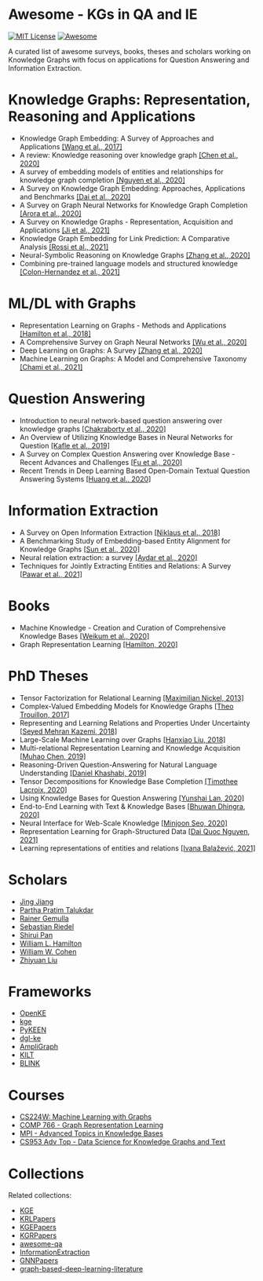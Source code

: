 # Awesome - KGs in QA and IE

[![MIT License](https://img.shields.io/badge/license-MIT-green.svg)](https://opensource.org/licenses/MIT) [![Awesome](https://cdn.rawgit.com/sindresorhus/awesome/d7305f38d29fed78fa85652e3a63e154dd8e8829/media/badge.svg)](https://github.com/sindresorhus/awesome)

A curated list of awesome surveys, books, theses and scholars working on Knowledge Graphs with focus on applications for Question Answering and Information Extraction.

# Knowledge Graphs: Representation, Reasoning and Applications

- Knowledge Graph Embedding: A Survey of Approaches and Applications [[Wang et al., 2017]](https://persagen.com/files/misc/Wang2017Knowledge.pdf)
- A review: Knowledge reasoning over knowledge graph [[Chen et al., 2020]](https://www.sciencedirect.com/science/article/abs/pii/S0957417419306669)
- A survey of embedding models of entities and relationships for knowledge graph completion [[Nguyen et al., 2020]](https://www.aclweb.org/anthology/2020.textgraphs-1.1.pdf)
- A Survey on Knowledge Graph Embedding: Approaches, Applications and Benchmarks [[Dai et al., 2020]](https://www.mdpi.com/2079-9292/9/5/750/htm)
- A Survey on Graph Neural Networks for Knowledge Graph Completion [[Arora et al., 2020]](https://arxiv.org/pdf/2007.12374.pdf)
- A Survey on Knowledge Graphs - Representation, Acquisition and Applications [[Ji et al., 2021]](https://arxiv.org/pdf/2002.00388.pdf)
- Knowledge Graph Embedding for Link Prediction: A Comparative Analysis [[Rossi et al., 2021]](https://arxiv.org/pdf/2002.00819.pdf)
- Neural-Symbolic Reasoning on Knowledge Graphs [[Zhang et al., 2020]](https://arxiv.org/pdf/2010.05446.pdf)
- Combining pre-trained language models and structured knowledge [[Colon-Hernandez et al., 2021]](https://arxiv.org/pdf/2101.12294.pdf)

# ML/DL with Graphs

- Representation Learning on Graphs - Methods and Applications [[Hamilton et al., 2018]](https://arxiv.org/pdf/1709.05584.pdf)
- A Comprehensive Survey on Graph Neural Networks [[Wu et al., 2020]](https://arxiv.org/pdf/1901.00596.pdf)
- Deep Learning on Graphs: A Survey [[Zhang et al., 2020]](https://arxiv.org/pdf/1812.04202.pdf)
- Machine Learning on Graphs: A Model and Comprehensive Taxonomy [[Chami et al., 2021]](https://arxiv.org/pdf/2005.03675.pdf)

# Question Answering

- Introduction to neural network-based question answering over knowledge graphs [[Chakraborty et al., 2020]](https://onlinelibrary.wiley.com/doi/epdf/10.1002/widm.1389)
- An Overview of Utilizing Knowledge Bases in Neural Networks for Question [[Kafle et al., 2019]](https://par.nsf.gov/servlets/purl/10131233)
- A Survey on Complex Question Answering over Knowledge Base - Recent Advances and Challenges [[Fu et al., 2020]](https://arxiv.org/pdf/2007.13069.pdf)
- Recent Trends in Deep Learning Based Open-Domain Textual Question Answering Systems [[Huang et al., 2020]](https://ieeexplore.ieee.org/iel7/6287639/8948470/09072442.pdf)

# Information Extraction

- A Survey on Open Information Extraction [[Niklaus et al., 2018]](https://www.aclweb.org/anthology/C18-1326.pdf)
- A Benchmarking Study of Embedding-based Entity Alignment for Knowledge Graphs [[Sun et al., 2020]](https://arxiv.org/pdf/2003.07743.pdf)
- Neural relation extraction: a survey [[Aydar et al., 2020]](https://arxiv.org/pdf/2007.04247.pdf)
- Techniques for Jointly Extracting Entities and Relations: A Survey [[Pawar et al., 2021]](https://arxiv.org/pdf/2103.06118.pdf)

# Books

- Machine Knowledge - Creation and Curation of Comprehensive Knowledge Bases [[Weikum et al., 2020]](https://arxiv.org/pdf/2009.11564.pdf)
- Graph Representation Learning [[Hamilton, 2020]](https://www.cs.mcgill.ca/~wlh/grl_book/files/GRL_Book.pdf)

# PhD Theses

- Tensor Factorization for Relational Learning [[Maximilian Nickel, 2013]](https://edoc.ub.uni-muenchen.de/16056/1/Nickel_Maximilian.pdf)
- Complex-Valued Embedding Models for Knowledge Graphs [[Theo Trouillon, 2017]](https://tel.archives-ouvertes.fr/tel-01692327/file/TROUILLON_2017_archivage.pdf)
- Representing and Learning Relations and Properties Under Uncertainty [[Seyed Mehran Kazemi, 2018]](https://open.library.ubc.ca/cIRcle/collections/ubctheses/24/items/1.0375812)
- Large-Scale Machine Learning over Graphs [[Hanxiao Liu, 2018]](https://lti.cs.cmu.edu/sites/default/files/liu%2C%20hanxiao.pdf)
- Multi-relational Representation Learning and Knowledge Acquisition [[Muhao Chen, 2019]](https://escholarship.org/content/qt373677v6/qt373677v6.pdf?t=ps9h6f)
- Reasoning-Driven Question-Answering for Natural Language Understanding [[Daniel Khashabi, 2019]](https://arxiv.org/pdf/1908.04926.pdf)
- Tensor Decompositions for Knowledge Base Completion [[Timothee Lacroix, 2020]](https://www.theses.fr/2020PESC1002.pdf)
- Using Knowledge Bases for Question Answering [[Yunshai Lan, 2020]](https://ink.library.smu.edu.sg/cgi/viewcontent.cgi?article=1261&context=etd_coll)
- End-to-End Learning with Text & Knowledge Bases [[Bhuwan Dhingra, 2020]](https://www.cs.cmu.edu/~bdhingra/docs/bhuwan_dhingra_thesis.pdf)
- Neural Interface for Web-Scale Knowledge [[Minjoon Seo, 2020]](https://digital.lib.washington.edu/researchworks/bitstream/handle/1773/45926/Seo_washington_0250E_21539.pdf?sequence=1&isAllowed=y)
- Representation Learning for Graph-Structured Data [[Dai Quoc Nguyen, 2021]](https://au-east.erc.monash.edu.au/fpfiles/27643737/DAI_PHD_THESIS_Final.pdf)
- Learning representations of entities and relations [[Ivana Balažević, 2021]](https://arxiv.org/ftp/arxiv/papers/2201/2201.13073.pdf)

# Scholars

- [Jing Jiang](https://scholar.google.com/citations?user=hVTK2YwAAAAJ&hl=en)
- [Partha Pratim Talukdar](https://scholar.google.com/citations?user=CIZwXAcAAAAJ&hl=en)
- [Rainer Gemulla](https://scholar.google.de/citations?user=s_GmFv0AAAAJ&hl=de)
- [Sebastian Riedel](https://scholar.google.com/citations?user=AcCtcrsAAAAJ&hl=en)
- [Shirui Pan](https://scholar.google.com.au/citations?user=frWRJN4AAAAJ&hl=en)
- [William L. Hamilton](https://scholar.google.com/citations?user=T5tm9eQAAAAJ&hl=en)
- [William W. Cohen](https://scholar.google.com/citations?user=8ys-38kAAAAJ&hl=en)
- [Zhiyuan Liu](https://scholar.google.com/citations?user=dT0v5u0AAAAJ&hl=en)

# Frameworks

- [OpenKE](https://github.com/thunlp/OpenKE)
- [kge](https://github.com/uma-pi1/kge)
- [PyKEEN](https://github.com/pykeen/pykeen)
- [dgl-ke](https://github.com/awslabs/dgl-ke)
- [AmpliGraph](https://github.com/Accenture/AmpliGraph)
- [KILT](https://github.com/facebookresearch/KILT)
- [BLINK](https://github.com/facebookresearch/BLINK)

# Courses

- [CS224W: Machine Learning with Graphs](https://web.stanford.edu/class/cs224w/)
- [COMP 766 - Graph Representation Learning](https://cs.mcgill.ca/~wlh/comp766/index.html)
- [MPI - Advanced Topics in Knowledge Bases](https://www.mpi-inf.mpg.de/departments/databases-and-information-systems/teaching/ws1819/advanced-topics-in-knowledge-bases)
- [CS953 Adv Top - Data Science for Knowledge Graphs and Text](https://www.cs.unh.edu/~dietz/teaching/ds/index.html)

# Collections

Related collections:

- [KGE](https://github.com/xinguoxia/KGE)
- [KRLPapers](https://github.com/thunlp/KRLPapers)
- [KGEPapers](https://github.com/MIRALab-USTC/KGEPapers)
- [KGRPapers](https://github.com/MIRALab-USTC/KGRPapers)
- [awesome-qa](https://github.com/seriousran/awesome-qa)
- [InformationExtraction](https://github.com/casnlu/InformationExtraction)
- [GNNPapers](https://github.com/thunlp/GNNPapers)
- [graph-based-deep-learning-literature](https://github.com/naganandy/graph-based-deep-learning-literature)
